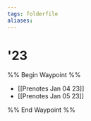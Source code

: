```yaml
---
tags: folderfile
aliases:
---
```


# '23
%% Begin Waypoint %%
- [[Prenotes Jan 04 23]]
- [[Prenotes Jan 05 23]]

%% End Waypoint %%
